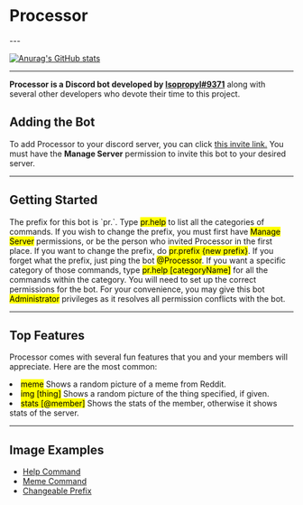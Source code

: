 <h1>Processor</h1>
---

[![Anurag's GitHub stats](https://github-readme-stats.vercel.app/api?username=Glitched519)](https://github.com/Glitched519/Processor)

---

<b>Processor is a Discord bot developed by [Isopropyl#9371](https://dsc.bio/Isopropyl)</b> along with several other developers who devote their time to this project.
<h2>Adding the Bot</h2>

To add Processor to your discord server, you can click [this invite link.](https://discord.com/oauth2/authorize?client_id=689678745782714464&scope=bot&permissions=2134371583) You must have the <b>Manage Server</b> permission to invite this bot to your desired server.

---

<h2>Getting Started</h2>

<p>The prefix for this bot is `pr.`. Type <mark>pr.help</mark> to list all the categories of commands. If you wish to change the prefix, you must first have <mark>Manage Server</mark> permissions, or be the person who invited Processor in the first place. If you want to change the prefix, do <mark>pr.prefix {new prefix}</mark>. If you forget what the prefix, just ping the bot <mark>@Processor</mark>. If you want a specific category of those commands, type <mark>pr.help [categoryName]</mark> for all the commands within the category. You will need to set up the correct permissions for the bot. For your convenience, you may give this bot <mark>Administrator</mark> privileges as it resolves all permission conflicts with the bot.</p>

---

<h2>Top Features</h2>
<p>Processor comes with several fun features that you and your members will appreciate. Here are the most common:</p>
<u1>
  <li><mark>meme</mark> Shows a random picture of a meme from Reddit.</li>
  <li><mark>img [thing]</mark> Shows a random picture of the thing specified, if given.</li>
  <li><mark>stats [@member]</mark> Shows the stats of the member, otherwise it shows stats of the server.</li>
</ul>

---

<h2>Image Examples</h2>
<ul>
  <li><a href="https://cdn.discordapp.com/attachments/688229874649137188/845282948646174760/unknown.png">Help Command</li>
  <li><a href="https://cdn.discordapp.com/attachments/688229874649137188/845283547115159582/unknown.png">Meme Command</li>
  <li><a href="https://cdn.discordapp.com/attachments/688229874649137188/845284082971967508/unknown.png">Changeable Prefix</li>
</ul>
